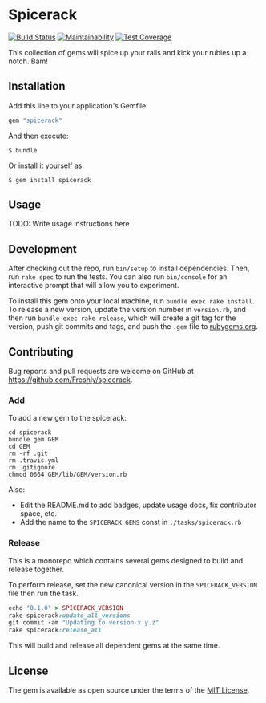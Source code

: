# Spicerack

[![Build Status](https://semaphoreci.com/api/v1/freshly/spicerack/branches/master/badge.svg)](https://semaphoreci.com/freshly/spicerack)
[![Maintainability](https://api.codeclimate.com/v1/badges/7e089c2617c530a85b17/maintainability)](https://codeclimate.com/github/Freshly/spicerack/maintainability)
[![Test Coverage](https://api.codeclimate.com/v1/badges/7e089c2617c530a85b17/test_coverage)](https://codeclimate.com/github/Freshly/spicerack/test_coverage)

This collection of gems will spice up your rails and kick your rubies up a notch. Bam!

## Installation

Add this line to your application's Gemfile:

```ruby
gem "spicerack"
```

And then execute:

    $ bundle

Or install it yourself as:

    $ gem install spicerack

## Usage

TODO: Write usage instructions here

## Development

After checking out the repo, run `bin/setup` to install dependencies. Then, run `rake spec` to run the tests. You can also run `bin/console` for an interactive prompt that will allow you to experiment.

To install this gem onto your local machine, run `bundle exec rake install`. To release a new version, update the version number in `version.rb`, and then run `bundle exec rake release`, which will create a git tag for the version, push git commits and tags, and push the `.gem` file to [rubygems.org](https://rubygems.org).

## Contributing

Bug reports and pull requests are welcome on GitHub at https://github.com/Freshly/spicerack.

### Add

To add a new gem to the spicerack:

```
cd spicerack
bundle gem GEM
cd GEM
rm -rf .git
rm .travis.yml
rm .gitignore
chmod 0664 GEM/lib/GEM/version.rb
```

Also:

- Edit the README.md to add badges, update usage docs, fix contributor space, etc.
- Add the name to the `SPICERACK_GEMS` const in `./tasks/spicerack.rb`

### Release

This is a monorepo which contains several gems designed to build and release together.

To perform release, set the new canonical version in the `SPICERACK_VERSION` file then run the task.

```ruby
echo "0.1.0" > SPICERACK_VERSION
rake spicerack:update_all_versions
git commit -am "Updating to version x.y.z"
rake spicerack:release_all
```

This will build and release all dependent gems at the same time.

## License

The gem is available as open source under the terms of the [MIT License](https://opensource.org/licenses/MIT).
